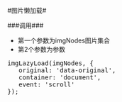 #图片懒加载#

###调用###

+ 第一个参数为imgNodes图片集合
+ 第2个参数为参数

<pre>
imgLazyLoad(imgNodes, {
   original: 'data-original',
   container: 'document',
   event: 'scroll'
});
</pre>
